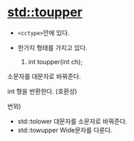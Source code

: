 [std::toupper](https://en.cppreference.com/w/cpp/string/byte/toupper)
================

- `<cctype>`안에 있다.

- 한가지 형태를 가지고 있다.

    1. int toupper(int ch);

소문자를 대문자로 바꿔준다.

int 형을 반환한다. (호환성)

번외)

- std::tolower 대문자를 소문자로 바꿔준다.
- std::towupper Wide문자를 다룬다.